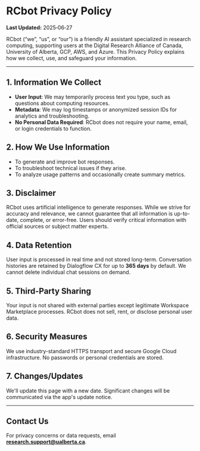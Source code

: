 # RCbot Privacy Policy

**Last Updated:** 2025‑06‑27

RCbot (“we”, “us”, or “our”) is a friendly AI assistant specialized in research computing, supporting users at the Digital Research Alliance of Canada, University of Alberta, GCP, AWS, and Azure. This Privacy Policy explains how we collect, use, and safeguard your information.

---

## 1. Information We Collect

- **User Input**: We may temporarily process text you type, such as questions about computing resources.
- **Metadata**: We may log timestamps or anonymized session IDs for analytics and troubleshooting.
- **No Personal Data Required**: RCbot does not require your name, email, or login credentials to function.

## 2. How We Use Information

- To generate and improve bot responses.
- To troubleshoot technical issues if they arise.
- To analyze usage patterns and occasionally create summary metrics.

## 3. Disclaimer

RCbot uses artificial intelligence to generate responses. While we strive for accuracy and relevance, we cannot guarantee that all information is up-to-date, complete, or error-free. Users should verify critical information with official sources or subject matter experts.

## 4. Data Retention

User input is processed in real time and not stored long-term. Conversation histories are retained by Dialogflow CX for up to **365 days** by default. We cannot delete individual chat sessions on demand.

## 5. Third-Party Sharing

Your input is not shared with external parties except legitimate Workspace Marketplace processes. RCbot does not sell, rent, or disclose personal user data.

## 6. Security Measures

We use industry-standard HTTPS transport and secure Google Cloud infrastructure. No passwords or personal credentials are stored.

## 7. Changes/Updates

We'll update this page with a new date. Significant changes will be communicated via the app's update notice.

---

## Contact Us

For privacy concerns or data requests, email **research.support@ualberta.ca**.
